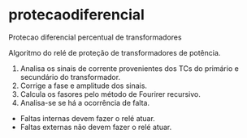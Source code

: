 # protecaodiferencial
Protecao diferencial percentual de transformadores

Algoritmo do relé de proteção de transformadores de potência.

1. Analisa os sinais de corrente provenientes dos TCs do primário e secundário do transformador.
2. Corrige a fase e amplitude dos sinais.
3. Calcula os fasores pelo método de Fourirer recursivo.
4. Analisa-se se há a ocorrência de falta.

- Faltas internas devem fazer o relé atuar.
- Faltas externas não devem fazer o relé atuar.
